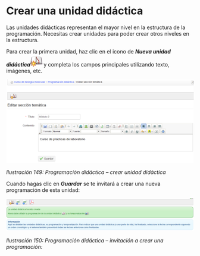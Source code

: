 # Crear una unidad didáctica

Las unidades didácticas representan el mayor nivel en la estructura de la programación. Necesitas crear unidades para poder crear otros niveles en la estructura.

Para crear la primera unidad, haz clic en el icono de _**Nueva unidad didáctica**_![](../../.gitbook/assets/graphics252%20%284%29.png) y completa los campos principales utilizando texto, imágenes, etc.

![](../../.gitbook/assets/graficos128%20%282%29.png)

_Ilustración 149: Programación didáctica – crear unidad didáctica_

Cuando hagas clic en _**Guardar**_ se te invitará a crear una nueva programación de esta unidad:

![](../../.gitbook/assets/graficos129%20%282%29.png)

_Ilustración 150: Programación didáctica – invitación a crear una programación:_

